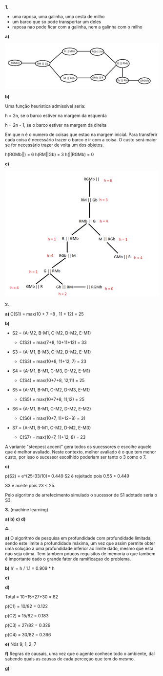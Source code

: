 **1.**
* uma raposa, uma galinha, uma cesta de milho
* um barco que so pode transportar um deles
* raposa nao pode ficar com a galinha, nem a galinha com o milho

**a)**

![statespace](./img/1a_2018_R.png)


**b)**

Uma função heuristica admissivel seria:

h = 2n, se o barco estiver na margem da esquerda

h = 2n - 1, se o barco estiver na margem da direita

Em que n é o numero de coisas que estao na margem inicial. Para transferir cada coisa é necessário trazer o barco e ir com a coisa. O custo será maior se for necessário trazer de volta um dos objetos.

h(RGMb||) = 6   h(RM||Gb) = 3  h(||RGMb) = 0

**c)**

![tree](./img/1c_2018_ER.png)


**2.**


**a)** C(S1) = max(10 + 7 +8 , 11 + 12) = 25

**b)** 

*  S2 = {A-M2, B-M1, C-M2, D-M2, E-M1}
    - C(S2) = max(7+8, 10+11+12) = 33

*  S3 = {A-M1, B-M3, C-M2, D-M2, E-M1}
    - C(S3) = max(10+8, 11+12, 7) = 23

*  S4 = {A-M1, B-M1, C-M3, D-M2, E-M1}
    - C(S4) = max(10+7+8, 12,11) = 25

*  S5 = {A-M1, B-M1, C-M2, D-M3, E-M1}
    - C(S5) = max(10+7+8, 11,12) = 25

*  S6 = {A-M1, B-M1, C-M2, D-M2, E-M2}
    - C(S6) = max(10+7, 11+12+8) = 31

*  S7 = {A-M1, B-M1, C-M2, D-M2, E-M3}
    - C(S7) = max(10+7, 11+12, 8) = 23

A variante "steepest accent" gera todos os sucessores e escolhe aquele que é melhor avaliado. Neste contexto, melhor avaliado é o que tem menor custo, por isso o sucessor escolhido poderiam ser tanto o 3 como o 7.

**c)**

p(S2) = e^(25-33/10)= 0.449
 S2 é rejeitado pois 0.55 > 0.449

S3 é aceite pois 23 < 25.

Pelo algoritmo de arrefecimento simulado o sucessor de S1 adotado seria o S3.

**3.** (machine learning)

**a)**
**b)**
**c)**
**d)**


**4.**

**a)** O algoritmo de pesquisa em profundidade com profundidade limitada, sendo este limite a profundidade máxima, um vez que assim permite obter uma solução a uma profundidade inferior ao limite dado, mesmo que esta nao seja otima. Tem tambem poucos requisitos de memoria o que tambem é importante dado o grande fator de ramificaçao do problema.

**b)** h' = h / 1.1 = 0.909 * h 

**c)**

**d)**

Total = 10+15+27+30 = 82

p(C1) = 10/82 = 0.122

p(C2) = 15/82 = 0.183

p(C3) = 27/82 = 0.329

p(C4) = 30/82 = 0.366

**e)** Nós 9, 1, 2, 7

**f)** Regras de causais, uma vez que o agente conhece todo o ambiente, daí sabendo quais as causas de cada perceçao que tem do mesmo.

**g)**